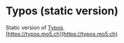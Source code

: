 # Typos (static version)
Static version of [Typos](https://github.com/moritzschramm/typos).
<br>
[https://typos.mo5.ch](https://typos.mo5.ch)
